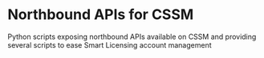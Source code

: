 # Northbound APIs for CSSM 
Python scripts exposing northbound APIs available on CSSM and providing several scripts to ease Smart Licensing account management
